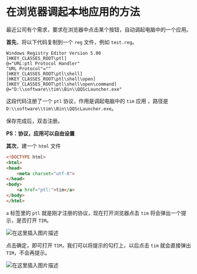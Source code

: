 # 在浏览器调起本地应用的方法
最近公司有个需求，要求在浏览器中点击某个按钮，自动调起电脑中的一个应用。

**首先**，将以下代码复制到一个 `reg` 文件，例如 `test.reg`。
```
Windows Registry Editor Version 5.00
[HKEY_CLASSES_ROOT\ptl]
@="URL:ptl Protocol Handler"
"URL Protocol"=""
[HKEY_CLASSES_ROOT\ptl\shell]
[HKEY_CLASSES_ROOT\ptl\shell\open]
[HKEY_CLASSES_ROOT\ptl\shell\open\command]
@="D:\\software\\tim\\Bin\\QQScLauncher.exe"
```
这段代码注册了一个 `ptl`  协议，作用是调起电脑中的 `tim` 应用 ，路径是 `D:\\software\\tim\\Bin\\QQScLauncher.exe`。

保存完成后，双击注册。

**PS：协议，应用可以自由设置**

**其次**，建一个 `html` 文件
```html
<!DOCTYPE html>
<html>
<head>
    <meta charset="utf-8">
</head>
<body>
    <a href="ptl:">tim</a>
</body>
</html>
```
`a` 标签里的 `ptl` 就是刚才注册的协议，现在打开浏览器点击 `tim` 将会弹出一个提示，是否打开 `TIM`。

![在这里插入图片描述](https://github.com/woai3c/Front-end-articles/blob/master/imgs/call1.png)

点击确定，即可打开 `TIM`，我们可以将提示的勾打上，以后点击 `tim` 就会直接弹出 `TIM`，不会再提示。

![在这里插入图片描述](https://github.com/woai3c/Front-end-articles/blob/master/imgs/call2.png)
